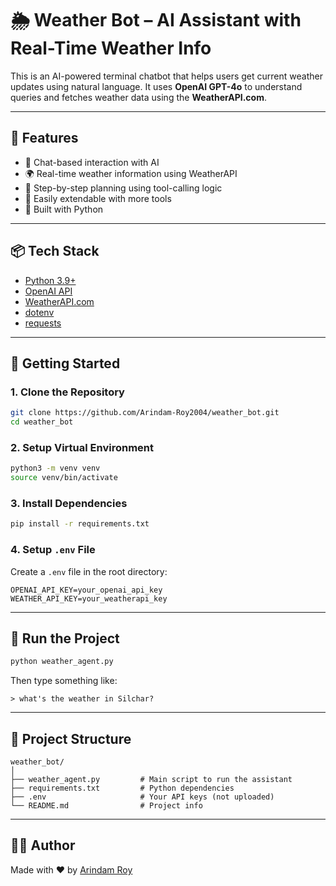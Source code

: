 # 🌦️ Weather Bot – AI Assistant with Real-Time Weather Info

This is an AI-powered terminal chatbot that helps users get current weather updates using natural language. It uses **OpenAI GPT-4o** to understand queries and fetches weather data using the **WeatherAPI.com**.

---

## 🔧 Features

- 💬 Chat-based interaction with AI
- 🌍 Real-time weather information using WeatherAPI
- 🧠 Step-by-step planning using tool-calling logic
- 🔗 Easily extendable with more tools
- 🐍 Built with Python

---

## 📦 Tech Stack

- [Python 3.9+](https://www.python.org/)
- [OpenAI API](https://platform.openai.com/)
- [WeatherAPI.com](https://www.weatherapi.com/)
- [dotenv](https://pypi.org/project/python-dotenv/)
- [requests](https://pypi.org/project/requests/)

---

## 🚀 Getting Started

### 1. Clone the Repository

```bash
git clone https://github.com/Arindam-Roy2004/weather_bot.git
cd weather_bot
```

### 2. Setup Virtual Environment

```bash
python3 -m venv venv
source venv/bin/activate
```

### 3. Install Dependencies

```bash
pip install -r requirements.txt
```

### 4. Setup `.env` File

Create a `.env` file in the root directory:

```
OPENAI_API_KEY=your_openai_api_key
WEATHER_API_KEY=your_weatherapi_key
```

---

## 🧪 Run the Project

```bash
python weather_agent.py
```

Then type something like:
```
> what's the weather in Silchar?
```

---

## 📁 Project Structure

```
weather_bot/
│
├── weather_agent.py         # Main script to run the assistant
├── requirements.txt         # Python dependencies
├── .env                     # Your API keys (not uploaded)
└── README.md                # Project info
```

---

## 🙋‍♂️ Author

Made with ❤️ by [Arindam Roy](https://github.com/Arindam-Roy2004)
